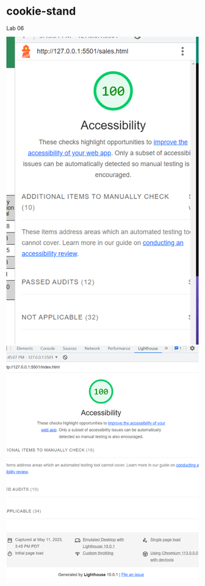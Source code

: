 # cookie-stand
Lab 06

![Lab9-sales-accessibility](img/salmon-cookie-sales-accessibility.png)
![lab9-index-accessibility](img/salmon-cookie-index-accessibility.png)